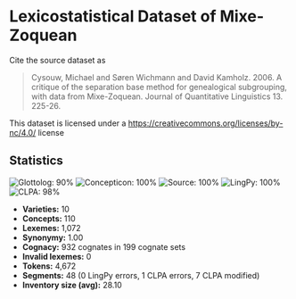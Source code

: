 # Lexicostatistical Dataset of Mixe-Zoquean

Cite the source dataset as

> Cysouw, Michael and Søren Wichmann and David Kamholz. 2006. A critique of the separation base method for genealogical subgrouping, with data from Mixe-Zoquean. Journal of Quantitative Linguistics 13. 225-26.

This dataset is licensed under a https://creativecommons.org/licenses/by-nc/4.0/ license

## Statistics
![Glottolog: 90%](https://img.shields.io/badge/Glottolog-90%25-yellowgreen.svg "Glottolog: 90%") ![Concepticon: 100%](https://img.shields.io/badge/Concepticon-100%25-brightgreen.svg "Concepticon: 100%") ![Source: 100%](https://img.shields.io/badge/Source-100%25-brightgreen.svg "Source: 100%") ![LingPy: 100%](https://img.shields.io/badge/LingPy-100%25-brightgreen.svg "LingPy: 100%") ![CLPA: 98%](https://img.shields.io/badge/CLPA-98%25-green.svg "CLPA: 98%")

- **Varieties:** 10
- **Concepts:** 110
- **Lexemes:** 1,072
- **Synonymy:** 1.00
- **Cognacy:** 932 cognates in 199 cognate sets
- **Invalid lexemes:** 0
- **Tokens:** 4,672
- **Segments:** 48 (0 LingPy errors, 1 CLPA errors, 7 CLPA modified)
- **Inventory size (avg):** 28.10